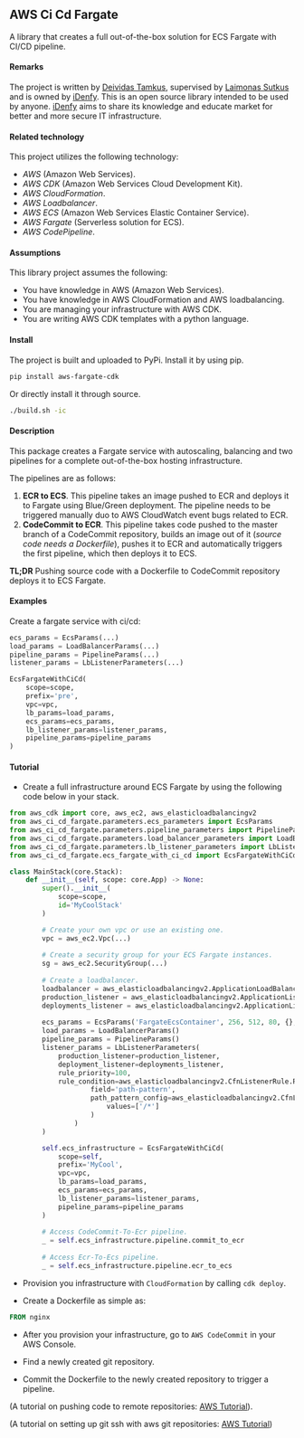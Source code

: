 ## AWS Ci Cd Fargate

A library that creates a full out-of-the-box solution for ECS Fargate with CI/CD pipeline.

#### Remarks

The project is written by [Deividas Tamkus](https://github.com/deitam), supervised by 
[Laimonas Sutkus](https://github.com/laimonassutkus) and is owned by 
[iDenfy](https://github.com/idenfy). This is an open source
library intended to be used by anyone. [iDenfy](https://github.com/idenfy) aims
to share its knowledge and educate market for better and more secure IT infrastructure.

#### Related technology

This project utilizes the following technology:

- *AWS* (Amazon Web Services).
- *AWS CDK* (Amazon Web Services Cloud Development Kit).
- *AWS CloudFormation*.
- *AWS Loadbalancer*.
- *AWS ECS* (Amazon Web Services Elastic Container Service).
- *AWS Fargate* (Serverless solution for ECS).
- *AWS CodePipeline*.

#### Assumptions

This library project assumes the following:

- You have knowledge in AWS (Amazon Web Services).
- You have knowledge in AWS CloudFormation and AWS loadbalancing.
- You are managing your infrastructure with AWS CDK.
- You are writing AWS CDK templates with a python language.

#### Install

The project is built and uploaded to PyPi. Install it by using pip.

```bash
pip install aws-fargate-cdk
```

Or directly install it through source.

```bash
./build.sh -ic
```

#### Description

This package creates a Fargate service with autoscaling, balancing and two pipelines 
for a complete out-of-the-box hosting infrastructure.

The pipelines are as follows:

1. **ECR to ECS**. This pipeline takes an image pushed to ECR and deploys it to Fargate using Blue/Green deployment.
The pipeline needs to be triggered manually duo to AWS CloudWatch event bugs related to ECR.
2. **CodeCommit to ECR**. This pipeline takes code pushed to the master branch of a CodeCommit repository, builds an image out of it (_source code needs a Dockerfile_), pushes it to ECR and automatically triggers the first pipeline, which then deploys it to ECS.

**TL;DR** Pushing source code with a Dockerfile to CodeCommit repository deploys it to ECS Fargate.

#### Examples

Create a fargate service with ci/cd:

```python
ecs_params = EcsParams(...)
load_params = LoadBalancerParams(...)
pipeline_params = PipelineParams(...)
listener_params = LbListenerParameters(...)

EcsFargateWithCiCd(
    scope=scope,
    prefix='pre',
    vpc=vpc,
    lb_params=load_params,
    ecs_params=ecs_params,
    lb_listener_params=listener_params,
    pipeline_params=pipeline_params
)
```
#### Tutorial

- Create a full infrastructure around ECS Fargate by using the following code below in your stack.

```python
from aws_cdk import core, aws_ec2, aws_elasticloadbalancingv2
from aws_ci_cd_fargate.parameters.ecs_parameters import EcsParams
from aws_ci_cd_fargate.parameters.pipeline_parameters import PipelineParams
from aws_ci_cd_fargate.parameters.load_balancer_parameters import LoadBalancerParams
from aws_ci_cd_fargate.parameters.lb_listener_parameters import LbListenerParameters
from aws_ci_cd_fargate.ecs_fargate_with_ci_cd import EcsFargateWithCiCd

class MainStack(core.Stack):
    def __init__(self, scope: core.App) -> None:
        super().__init__(
            scope=scope,
            id='MyCoolStack'
        )

        # Create your own vpc or use an existing one.
        vpc = aws_ec2.Vpc(...)
        
        # Create a security group for your ECS Fargate instances.
        sg = aws_ec2.SecurityGroup(...)
        
        # Create a loadbalancer.
        loadbalancer = aws_elasticloadbalancingv2.ApplicationLoadBalancer(...)
        production_listener = aws_elasticloadbalancingv2.ApplicationListener(self, 'Prod', load_balancer=loadbalancer)
        deployments_listener = aws_elasticloadbalancingv2.ApplicationListener(self, 'Test', load_balancer=loadbalancer)
        
        ecs_params = EcsParams('FargateEcsContainer', 256, 512, 80, {}, [sg], vpc.private_subnets)
        load_params = LoadBalancerParams()
        pipeline_params = PipelineParams()
        listener_params = LbListenerParameters(
            production_listener=production_listener,
            deployment_listener=deployments_listener,
            rule_priority=100,
            rule_condition=aws_elasticloadbalancingv2.CfnListenerRule.RuleConditionProperty(
                    field='path-pattern',
                    path_pattern_config=aws_elasticloadbalancingv2.CfnListenerRule.PathPatternConfigProperty(
                        values=['/*']
                    )
                )
        )

        self.ecs_infrastructure = EcsFargateWithCiCd(
            scope=self,
            prefix='MyCool',
            vpc=vpc,
            lb_params=load_params,
            ecs_params=ecs_params,
            lb_listener_params=listener_params,
            pipeline_params=pipeline_params
        )
        
        # Access CodeCommit-To-Ecr pipeline.
        _ = self.ecs_infrastructure.pipeline.commit_to_ecr
        
        # Access Ecr-To-Ecs pipeline.
        _ = self.ecs_infrastructure.pipeline.ecr_to_ecs
```

- Provision you infrastructure with `CloudFormation` by calling `cdk deploy`.

- Create a Dockerfile as simple as:

```dockerfile
FROM nginx
```

- After you provision your infrastructure, go to `AWS CodeCommit` in your AWS Console.

- Find a newly created git repository.

- Commit the Dockerfile to the newly created repository to trigger a pipeline.

(A tutorial on pushing code to remote repositories: [AWS Tutorial](https://docs.aws.amazon.com/codecommit/latest/userguide/how-to-create-commit.html)).

(A tutorial on setting up git ssh with aws git repositories: [AWS Tutorial](https://docs.aws.amazon.com/codecommit/latest/userguide/setting-up-ssh-unixes.html))
